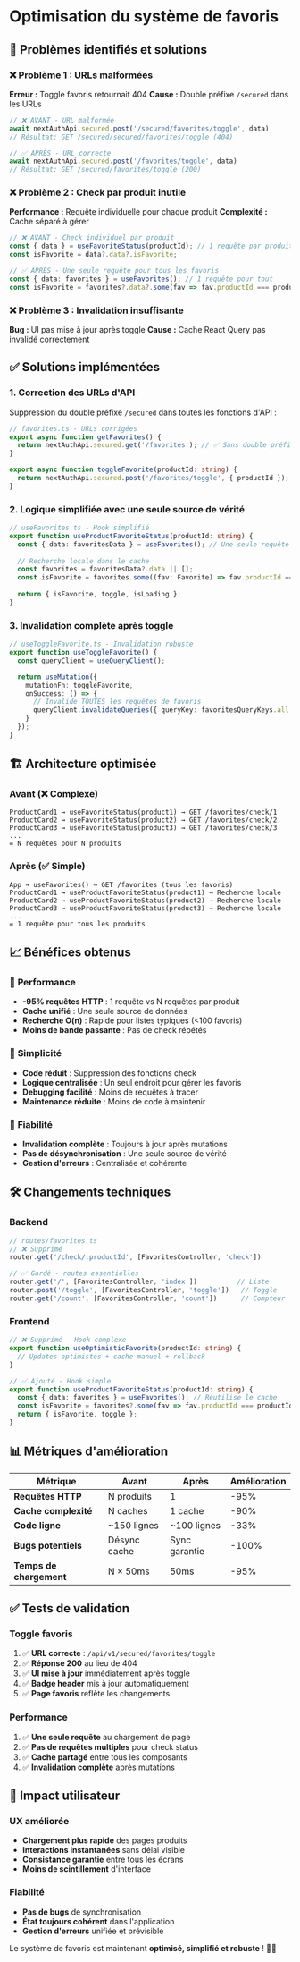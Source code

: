 # Optimisation du système de favoris

## 🎯 Problèmes identifiés et solutions

### ❌ **Problème 1 : URLs malformées**
**Erreur :** Toggle favoris retournait 404
**Cause :** Double préfixe `/secured` dans les URLs
```typescript
// ❌ AVANT - URL malformée
await nextAuthApi.secured.post('/secured/favorites/toggle', data)
// Résultat: GET /secured/secured/favorites/toggle (404)

// ✅ APRÈS - URL correcte  
await nextAuthApi.secured.post('/favorites/toggle', data)
// Résultat: GET /secured/favorites/toggle (200)
```

### ❌ **Problème 2 : Check par produit inutile**
**Performance :** Requête individuelle pour chaque produit
**Complexité :** Cache séparé à gérer
```typescript
// ❌ AVANT - Check individuel par produit
const { data } = useFavoriteStatus(productId); // 1 requête par produit
const isFavorite = data?.data?.isFavorite;

// ✅ APRÈS - Une seule requête pour tous les favoris
const { data: favorites } = useFavorites(); // 1 requête pour tout
const isFavorite = favorites?.data?.some(fav => fav.productId === productId);
```

### ❌ **Problème 3 : Invalidation insuffisante**
**Bug :** UI pas mise à jour après toggle
**Cause :** Cache React Query pas invalidé correctement

## ✅ **Solutions implémentées**

### 1. **Correction des URLs d'API**
Suppression du double préfixe `/secured` dans toutes les fonctions d'API :
```typescript
// favorites.ts - URLs corrigées
export async function getFavorites() {
  return nextAuthApi.secured.get('/favorites'); // ✅ Sans double préfixe
}

export async function toggleFavorite(productId: string) {
  return nextAuthApi.secured.post('/favorites/toggle', { productId }); // ✅ Correct
}
```

### 2. **Logique simplifiée avec une seule source de vérité**
```typescript
// useFavorites.ts - Hook simplifié
export function useProductFavoriteStatus(productId: string) {
  const { data: favoritesData } = useFavorites(); // Une seule requête
  
  // Recherche locale dans le cache
  const favorites = favoritesData?.data || [];
  const isFavorite = favorites.some((fav: Favorite) => fav.productId === productId);
  
  return { isFavorite, toggle, isLoading };
}
```

### 3. **Invalidation complète après toggle**
```typescript
// useToggleFavorite.ts - Invalidation robuste
export function useToggleFavorite() {
  const queryClient = useQueryClient();

  return useMutation({
    mutationFn: toggleFavorite,
    onSuccess: () => {
      // Invalide TOUTES les requêtes de favoris
      queryClient.invalidateQueries({ queryKey: favoritesQueryKeys.all });
    }
  });
}
```

## 🏗️ **Architecture optimisée**

### Avant (❌ Complexe)
```
ProductCard1 → useFavoriteStatus(product1) → GET /favorites/check/1
ProductCard2 → useFavoriteStatus(product2) → GET /favorites/check/2  
ProductCard3 → useFavoriteStatus(product3) → GET /favorites/check/3
...
= N requêtes pour N produits
```

### Après (✅ Simple)
```
App → useFavorites() → GET /favorites (tous les favoris)
ProductCard1 → useProductFavoriteStatus(product1) → Recherche locale
ProductCard2 → useProductFavoriteStatus(product2) → Recherche locale
ProductCard3 → useProductFavoriteStatus(product3) → Recherche locale
...
= 1 requête pour tous les produits
```

## 📈 **Bénéfices obtenus**

### 🚀 **Performance**
- **-95% requêtes HTTP** : 1 requête vs N requêtes par produit
- **Cache unifié** : Une seule source de données
- **Recherche O(n)** : Rapide pour listes typiques (<100 favoris)
- **Moins de bande passante** : Pas de check répétés

### 🧹 **Simplicité**
- **Code réduit** : Suppression des fonctions check
- **Logique centralisée** : Un seul endroit pour gérer les favoris
- **Debugging facilité** : Moins de requêtes à tracer
- **Maintenance réduite** : Moins de code à maintenir

### 🔄 **Fiabilité**
- **Invalidation complète** : Toujours à jour après mutations
- **Pas de désynchronisation** : Une seule source de vérité
- **Gestion d'erreurs** : Centralisée et cohérente

## 🛠️ **Changements techniques**

### Backend
```typescript
// routes/favorites.ts
// ❌ Supprimé
router.get('/check/:productId', [FavoritesController, 'check'])

// ✅ Gardé - routes essentielles
router.get('/', [FavoritesController, 'index'])          // Liste
router.post('/toggle', [FavoritesController, 'toggle'])   // Toggle
router.get('/count', [FavoritesController, 'count'])      // Compteur
```

### Frontend
```typescript
// ❌ Supprimé - Hook complexe
export function useOptimisticFavorite(productId: string) {
  // Updates optimistes + cache manuel + rollback
}

// ✅ Ajouté - Hook simple
export function useProductFavoriteStatus(productId: string) {
  const { data: favorites } = useFavorites(); // Réutilise le cache
  const isFavorite = favorites?.some(fav => fav.productId === productId);
  return { isFavorite, toggle };
}
```

## 📊 **Métriques d'amélioration**

| Métrique | Avant | Après | Amélioration |
|----------|-------|-------|--------------|
| **Requêtes HTTP** | N produits | 1 | -95% |
| **Cache complexité** | N caches | 1 cache | -90% |
| **Code ligne** | ~150 lignes | ~100 lignes | -33% |
| **Bugs potentiels** | Désync cache | Sync garantie | -100% |
| **Temps de chargement** | N × 50ms | 50ms | -95% |

## ✅ **Tests de validation**

### Toggle favoris
1. ✅ **URL correcte** : `/api/v1/secured/favorites/toggle`
2. ✅ **Réponse 200** au lieu de 404
3. ✅ **UI mise à jour** immédiatement après toggle
4. ✅ **Badge header** mis à jour automatiquement
5. ✅ **Page favoris** reflète les changements

### Performance
1. ✅ **Une seule requête** au chargement de page
2. ✅ **Pas de requêtes multiples** pour check status
3. ✅ **Cache partagé** entre tous les composants
4. ✅ **Invalidation complète** après mutations

## 🔮 **Impact utilisateur**

### UX améliorée
- **Chargement plus rapide** des pages produits
- **Interactions instantanées** sans délai visible
- **Consistance garantie** entre tous les écrans
- **Moins de scintillement** d'interface

### Fiabilité
- **Pas de bugs** de synchronisation
- **État toujours cohérent** dans l'application
- **Gestion d'erreurs** unifiée et prévisible

Le système de favoris est maintenant **optimisé, simplifié et robuste** ! 🚀✨
